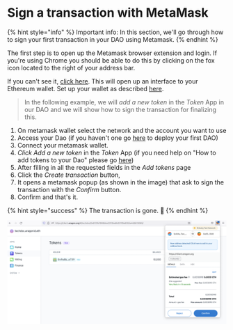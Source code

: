 # Sign a transaction with MetaMask

{% hint style="info" %}
Important info: In this section, we'll go through how to sign your first transaction in your DAO using Metamask.
{% endhint %}

The first step is to open up the Metamask browser extension and login. If you're using Chrome you should be able to do this by clicking on the fox icon located to the right of your address bar.

If you can't see it, [click here](https://chrome.google.com/webstore/search/metamask). This will open up an interface to your Ethereum wallet. Set up your wallet as described [here](./).

> In the following example, we will _add a new token_ in the _Token_ App in our DAO and we will show how to sign the transaction for finalizing this.

1. On metamask wallet select the network and the account you want to use
2. Access your Dao (if you haven't one go [here](../aragon-client/how-to-create-a-dao-using-aragon-client/) to deploy your first DAO)
3. Connect your metamask wallet.&#x20;
4. _Click Add a new token_ in the _Token_ App (if you need help on "How to add tokens to your Dao" please go [here](../aragon-client/explore-template-dao/what-are-apps/token-app.md))&#x20;
5. After filling in all the requested fields in the _Add tokens_ page&#x20;
6. Click the _Create transaction_ button,&#x20;
7. It opens a metamask popup (as shown in the image) that ask to sign the transaction with the _Confirm_ button.&#x20;
8. Confirm and that's it.&#x20;

{% hint style="success" %}
The transaction is gone. :tada:
{% endhint %}

![Sign a metamask transaction.](<../../../.gitbook/assets/Schermata 2022-02-01 alle 10.20.33.png>)
